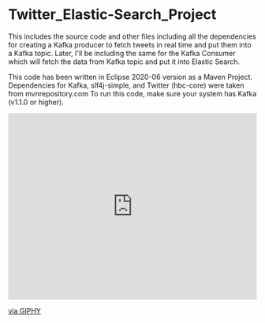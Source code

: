 # Twitter_Elastic-Search_Project
This includes the source code and other files including all the dependencies for creating a Kafka producer to fetch tweets in real time and put them into a Kafka topic. Later, I'll be including the same for the Kafka Consumer which will fetch the data from Kafka topic and put it into Elastic Search.

This code has been written in Eclipse 2020-06 version as a Maven Project.
Dependencies for Kafka, slf4j-simple, and Twitter (hbc-core) were taken from mvnrepository.com
To run this code, make sure your system has Kafka (v1.1.0 or higher).

<div style="width:100%;height:0;padding-bottom:75%;position:relative;"><iframe src="https://giphy.com/embed/SMKiEh9WDO6ze" width="100%" height="100%" style="position:absolute" frameBorder="0" class="giphy-embed" allowFullScreen></iframe></div><p><a href="https://giphy.com/gifs/twitter-SMKiEh9WDO6ze">via GIPHY</a></p>
